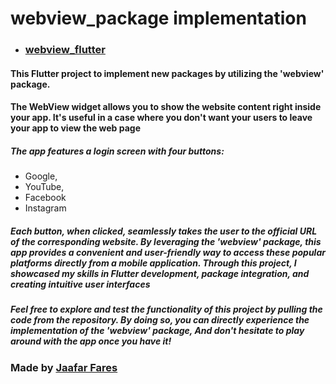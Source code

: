 # webview_package implementation


* ### [webview_flutter](https://pub.dev/packages/webview_flutter)

#### This Flutter project to implement new packages by utilizing the 'webview' package.

#### The WebView widget allows you to show the website content right inside your app. It's useful in a case where you don't want your users to leave your app to view the web page


##### The app features a login screen with four buttons: 

* Google, 
* YouTube, 
* Facebook
* Instagram

 ##### Each button, when clicked, seamlessly takes the user to the official URL of the corresponding website. By leveraging the 'webview' package, this app provides a convenient and user-friendly way to access these popular platforms directly from a mobile application. Through this project, I showcased my skills in Flutter development, package integration, and creating intuitive user interfaces

##### Feel free to explore and test the functionality of this project by pulling the code from the repository. By doing so, you can directly experience the implementation of the 'webview' package, And don't hesitate to play around with the app once you have it! 


### Made by [Jaafar Fares](https://github.com/jaafarfares)

